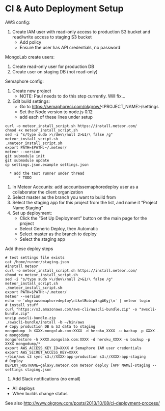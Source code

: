 CI & Auto Deployment Setup
==========

AWS config:
  1. Create IAM user with read-only access to production S3 bucket and read/write access  to staging S3 bucket
      * Add policy
      * Ensure the user has API credentials, no password

MongoLab create users:
  1. Create read-only user for production DB
  1. Create user on staging DB (not read-only)

Semaphore config:
  1. Create new project
      * NOTE: Paul needs to do this step currently. Will fix...
  1. Edit build settings:
      * Go to https://semaphoreci.com/okgrow/<PROJECT_NAME>/settings
      * Set the Node version to node.js 0.12
      * add each of these lines under setup
```
curl -o meteor_install_script.sh https://install.meteor.com/
chmod +x meteor_install_script.sh
sed -i "s/type sudo >\/dev\/null 2>&1/\ false /g" meteor_install_script.sh
./meteor_install_script.sh
export PATH=$PATH:~/.meteor/
meteor --version
git submodule init
git submodule update
cp settings.json.example settings.json
```
      * add the test runner under thread
          * TODO
  1. In Meteor Accounts: add accountssemaphoredeploy user as a collaborator the client organization
  1. Select master as the branch you want to build from
  1. Select the staging app for this project from the list, and name it “Project Name Staging”
  1. Set up deployment:
      * Click the “Set Up Deployment” button on the main page for the project
      * Select Generic Deploy, then Automatic
      * Select master as the branch to deploy
      * Select the staging app

Add these deploy steps
```
# test settings file exists
cat /home/runner/staging.json
#install meteor
curl -o meteor_install_script.sh https://install.meteor.com/
chmod +x meteor_install_script.sh
sed -i "s/type sudo >\/dev\/null 2>&1/\ false /g" meteor_install_script.sh
./meteor_install_script.sh
export PATH=$PATH:~/.meteor/
meteor --version
echo -e 'okgrowsemaphoredeploy\nLkvlBobip5sgAKyj\n' | meteor login
# install stuff
curl "https://s3.amazonaws.com/aws-cli/awscli-bundle.zip" -o "awscli-bundle.zip"
unzip awscli-bundle.zip
./awscli-bundle/install -b ~/bin/aws
# Copy production DB & S3 data to staging
mongodump -h XXXX.mongolab.com:XXXX -d heroku_XXXX -u backup -p XXXX -o mongodump
mongorestore -h XXXX.mongolab.com:XXXX -d heroku_XXXX -u backup -p XXXX mongodump/*
export AWS_ACCESS_KEY_ID=XXXX # Semaphore IAM user credentials
export AWS_SECRET_ACCESS_KEY=XXXX
~/bin/aws s3 sync s3://XXXX-app-production s3://XXXX-app-staging
# Deploy
DEPLOY_HOSTNAME=galaxy.meteor.com meteor deploy [APP NAME]-staging --settings staging.json
```

1. Add Slack notifications (no email)
  * All deploys
  * When builds change status

See also http://www.okgrow.com/posts/2013/10/08/ci-deployment-process/

